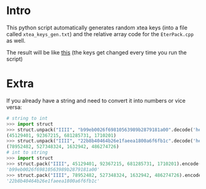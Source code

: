 # Intro
This python script automatically generates random xtea keys (into a file called `xtea_keys_gen.txt`) and the relative array code for the `EterPack.cpp` as well.

The result will be like [this](https://i.imgur.com/U8cYOPy.png) (the keys get changed every time you run the script)


# Extra
If you already have a string and need to convert it into numbers or vice versa:

```python
# string to int
>>> import struct
>>> struct.unpack("IIII", "b99eb0026f69810563989b2879181a00".decode('hex'))
(45129401, 92367215, 681285731, 1710201)
>>> struct.unpack("IIII", "22b8b40464b26e1faeea1800a6f6fb1c".decode('hex'))
(78952482, 527348324, 1632942, 486274726)
# int to string
>>> import struct
>>> struct.pack("IIII", 45129401, 92367215, 681285731, 1710201).encode('hex')
'b99eb0026f69810563989b2879181a00'
>>> struct.pack("IIII", 78952482, 527348324, 1632942, 486274726).encode('hex')
'22b8b40464b26e1faeea1800a6f6fb1c'
```
